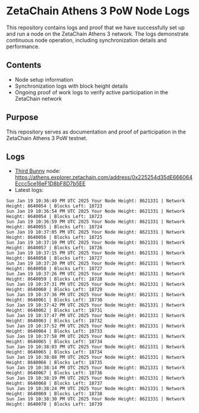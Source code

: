 # ZetaChain Athens 3 PoW Node Logs
This repository contains logs and proof that we have successfully set up and run a node on the ZetaChain Athens 3 network. The logs demonstrate continuous node operation, including synchronization details and performance.

## Contents
- Node setup information
- Synchronization logs with block height details
- Ongoing proof of work logs to verify active participation in the ZetaChain network

## Purpose
This repository serves as documentation and proof of participation in the ZetaChain Athens 3 PoW testnet.

## Logs

- [Third Bunny](https://thirdbunny.xyz/) node: https://athens.explorer.zetachain.com/address/0x225254d35dE666064Eccc5ce16eF1D8bF8D7b5EE
- Latest logs:
```
Sun Jan 19 10:36:49 PM UTC 2025 Your Node Height: 8621331 | Network Height: 8640054 | Blocks Left: 18723
Sun Jan 19 10:36:54 PM UTC 2025 Your Node Height: 8621331 | Network Height: 8640054 | Blocks Left: 18723
Sun Jan 19 10:36:59 PM UTC 2025 Your Node Height: 8621331 | Network Height: 8640055 | Blocks Left: 18724
Sun Jan 19 10:37:05 PM UTC 2025 Your Node Height: 8621331 | Network Height: 8640056 | Blocks Left: 18725
Sun Jan 19 10:37:10 PM UTC 2025 Your Node Height: 8621331 | Network Height: 8640057 | Blocks Left: 18726
Sun Jan 19 10:37:15 PM UTC 2025 Your Node Height: 8621331 | Network Height: 8640058 | Blocks Left: 18727
Sun Jan 19 10:37:20 PM UTC 2025 Your Node Height: 8621331 | Network Height: 8640058 | Blocks Left: 18727
Sun Jan 19 10:37:26 PM UTC 2025 Your Node Height: 8621331 | Network Height: 8640059 | Blocks Left: 18728
Sun Jan 19 10:37:31 PM UTC 2025 Your Node Height: 8621331 | Network Height: 8640060 | Blocks Left: 18729
Sun Jan 19 10:37:36 PM UTC 2025 Your Node Height: 8621331 | Network Height: 8640061 | Blocks Left: 18730
Sun Jan 19 10:37:42 PM UTC 2025 Your Node Height: 8621331 | Network Height: 8640062 | Blocks Left: 18731
Sun Jan 19 10:37:47 PM UTC 2025 Your Node Height: 8621331 | Network Height: 8640063 | Blocks Left: 18732
Sun Jan 19 10:37:52 PM UTC 2025 Your Node Height: 8621331 | Network Height: 8640064 | Blocks Left: 18733
Sun Jan 19 10:37:58 PM UTC 2025 Your Node Height: 8621331 | Network Height: 8640065 | Blocks Left: 18734
Sun Jan 19 10:38:03 PM UTC 2025 Your Node Height: 8621331 | Network Height: 8640065 | Blocks Left: 18734
Sun Jan 19 10:38:08 PM UTC 2025 Your Node Height: 8621331 | Network Height: 8640066 | Blocks Left: 18735
Sun Jan 19 10:38:14 PM UTC 2025 Your Node Height: 8621331 | Network Height: 8640067 | Blocks Left: 18736
Sun Jan 19 10:38:19 PM UTC 2025 Your Node Height: 8621331 | Network Height: 8640068 | Blocks Left: 18737
Sun Jan 19 10:38:24 PM UTC 2025 Your Node Height: 8621331 | Network Height: 8640069 | Blocks Left: 18738
Sun Jan 19 10:38:30 PM UTC 2025 Your Node Height: 8621331 | Network Height: 8640070 | Blocks Left: 18739
```
